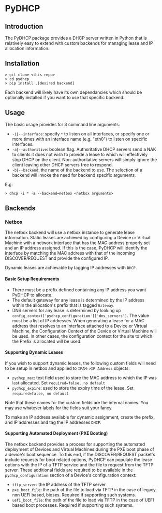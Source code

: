 # PyDHCP

## Introduction

The PyDHCP package provides a DHCP server written in Python that is relatively easy to extend with custom backends for managing lease and IP allocation information.

## Installation

```
> git clone <this repo>
> cd pydhcp
> pip install .[desired backend]
```

Each backend will likely have its own dependancies which should be optionally installed if you want to use that specific backend.

## Usage

The basic usage provides for 3 command line arguments:
 * `-i|--interface`: specify `*` to listen on all interfaces, or specify one or more times with an interface name (e.g. "eth0") to listen on specific interfaces.
 * `-a|--authoritive`: boolean flag. Authoritative DHCP servers send a NAK to clients it does not wish to provide a lease to which will effectively stop DHCP on the client.  Non-authoritative servers will simply ignore the client leaving other DHCP servers free to respond.
 * `-b|--backend`: the name of the backend to use.  The selection of a backend will invoke the need for backend specific arguments.
 
E.g:
```
> dhcp -i * -a --backend=netbox <netbox arguments>
```
 
## Backends
 
### Netbox
 
The netbox backend will use a netbox instance to generate lease information.  Static leases are achieved by configuring a Device or Virtual Machine with a network interface that has the MAC address properly set and an IP address assigned.  If this is the case, PyDHCP will identify the interface by matching the MAC address with that of the incoming DISCOVER/REQUEST and provide the configured IP.

Dynamic leases are achievable by tagging IP addresses with `DHCP`.

#### Basic Setup Requirements

 * There must be a prefix defined containing any IP address you want PyDHCP to allocate.
 * The default gateway for any lease is determined by the IP address within the allocation's prefix that is tagged `Gateway`.
 * DNS servers for any lease is determined by looking up `config_context['pydhcp_configuration']['dns_servers']`.  The value must be a list of IP addresses.  When generating a lease for a MAC address that resolves to an Interface attached to a Device or Virtual Machine, the Configuration Context of the Device or Virtual Machine will be used.  In other cases, the configuration context for the site to which the Prefix is allocated will be used.

#### Supporting Dynamic Leases
If you wish to support dynamic leases, the following custom fields will need to be setup in netbox and applied to `IPAM->IP Address` objects:
 * `pydhcp_mac`: text field used to store the MAC address to which the IP was last allocated. Set `required=false, no default`
 * `pydhcp_expire`: used to store the expiry time of the lease. Set `required=false, no default`
 
Note that these names for the custom fields are the internal names.  You may use whatever labels for the fields suit your fancy.

To make an IP address available for dynamic assignment, create the prefix, and IP addresses and tag the IP addresses `DHCP`.

#### Supporting Automated Deployment (PXE Booting)

The netbox backend provides a process for supporting the automated deployment of Devices and Virtual Machines during the PXE boot phase of a device's boot sequence.  To this end, if the DISCOVER/REQUEST packet's include requests for boot related options, PyDHCP can populate the lease options with the IP of a TFTP service and the file to request from the TFTP server.  These additional fields are required to be available in the `pydhcp_configuration` section of a Device's configuration context:
 * `tftp_server`: the IP address of the TFTP server
 * `pxe_boot_file`: the path of the file to load via TFTP in the case of legacy, non UEFI based, bioses.  Required if supporting such systems.
 * `uefi_boot_file`: the path of the file to load via TFTP in the case of UEFI based boot processes.  Required if supporting such systems.


